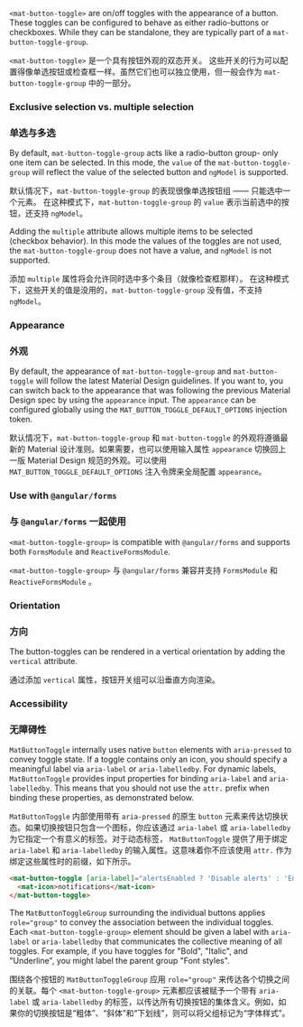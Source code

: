 `<mat-button-toggle>` are on/off toggles with the appearance of a button. These toggles can be
configured to behave as either radio-buttons or checkboxes. While they can be standalone, they are
typically part of a `mat-button-toggle-group`.

`<mat-button-toggle>` 是一个具有按钮外观的双态开关。
这些开关的行为可以配置得像单选按钮或检查框一样。虽然它们也可以独立使用，但一般会作为 `mat-button-toggle-group` 中的一部分。

<!-- example(button-toggle-overview) -->

### Exclusive selection vs. multiple selection

### 单选与多选

By default, `mat-button-toggle-group` acts like a radio-button group- only one item can be selected.
In this mode, the `value` of the `mat-button-toggle-group` will reflect the value of the selected
button and `ngModel` is supported.

默认情况下，`mat-button-toggle-group` 的表现很像单选按钮组 —— 只能选中一个元素。
在这种模式下，`mat-button-toggle-group` 的 `value` 表示当前选中的按钮，还支持 `ngModel`。

Adding the `multiple` attribute allows multiple items to be selected (checkbox behavior). In this
mode the values of the toggles are not used, the `mat-button-toggle-group` does not have a value,
and `ngModel` is not supported.

添加 `multiple` 属性将会允许同时选中多个条目（就像检查框那样）。
在这种模式下，这些开关的值是没用的，`mat-button-toggle-group` 没有值，不支持 `ngModel`。

<!-- example(button-toggle-mode) -->

### Appearance

### 外观

By default, the appearance of `mat-button-toggle-group` and `mat-button-toggle` will follow the
latest Material Design guidelines. If you want to, you can switch back to the appearance that was
following the previous Material Design spec by using the `appearance` input. The `appearance` can
be configured globally using the `MAT_BUTTON_TOGGLE_DEFAULT_OPTIONS` injection token.

默认情况下，`mat-button-toggle-group` 和 `mat-button-toggle` 的外观将遵循最新的 Material 设计准则。如果需要，也可以使用输入属性 `appearance` 切换回上一版 Material Design 规范的外观。可以使用 `MAT_BUTTON_TOGGLE_DEFAULT_OPTIONS` 注入令牌来全局配置 `appearance`。

<!-- example(button-toggle-appearance) -->

### Use with `@angular/forms`

### 与 `@angular/forms` 一起使用

`<mat-button-toggle-group>` is compatible with `@angular/forms` and supports both `FormsModule`
and `ReactiveFormsModule`.

`<mat-button-toggle-group>` 与 `@angular/forms` 兼容并支持 `FormsModule` 和 `ReactiveFormsModule` 。

### Orientation

### 方向

The button-toggles can be rendered in a vertical orientation by adding the `vertical` attribute.

通过添加 `vertical` 属性，按钮开关组可以沿垂直方向渲染。

### Accessibility

### 无障碍性

`MatButtonToggle` internally uses native `button` elements with `aria-pressed` to convey toggle
state. If a toggle contains only an icon, you should specify a meaningful label via `aria-label`
or `aria-labelledby`. For dynamic labels, `MatButtonToggle` provides input properties for binding
`aria-label` and `aria-labelledby`. This means that you should not use the `attr.` prefix when
binding these properties, as demonstrated below.

`MatButtonToggle` 内部使用带有 `aria-pressed` 的原生 `button` 元素来传达切换状态。如果切换按钮只包含一个图标，你应该通过 `aria-label` 或 `aria-labelledby` 为它指定一个有意义的标签。对于动态标签， `MatButtonToggle` 提供了用于绑定 `aria-label` 和 `aria-labelledby` 的输入属性。这意味着你不应该使用 `attr.` 作为绑定这些属性时的前缀，如下所示。

```html
<mat-button-toggle [aria-label]="alertsEnabled ? 'Disable alerts' : 'Enable alerts'">
  <mat-icon>notifications</mat-icon>
</mat-button-toggle>
```

The `MatButtonToggleGroup` surrounding the individual buttons applies
`role="group"` to convey the association between the individual toggles. Each
`<mat-button-toggle-group>` element should be given a label with `aria-label` or `aria-labelledby`
that communicates the collective meaning of all toggles. For example, if you have toggles for
"Bold", "Italic", and "Underline", you might label the parent group "Font styles".

围绕各个按钮的 `MatButtonToggleGroup` 应用 `role="group"` 来传达各个切换之间的关联。每个 `<mat-button-toggle-group>` 元素都应该被赋予一个带有 `aria-label` 或 `aria-labelledby` 的标签，以传达所有切换按钮的集体含义。例如，如果你的切换按钮是“粗体”、“斜体”和“下划线”，则可以将父组标记为“字体样式”。